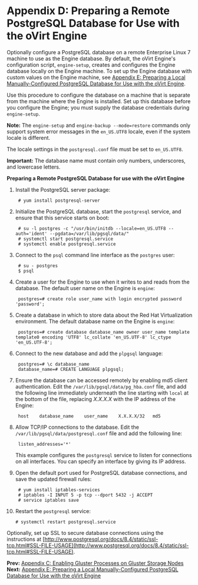 # Appendix D: Preparing a Remote PostgreSQL Database for Use with the oVirt Engine

Optionally configure a PostgreSQL database on a remote Enterprise Linux 7 machine to use as the Engine database. By default, the oVirt Engine's configuration script, `engine-setup`, creates and configures the Engine database locally on the Engine machine. To set up the Engine database with custom values on the Engine machine, see [Appendix E: Preparing a Local Manually-Configured PostgreSQL Database for Use with the oVirt Engine](appe-Preparing_a_Local_Manually-Configured_PostgreSQL_Database_for_Use_with_the_oVirt_Engine).

Use this procedure to configure the database on a machine that is separate from the machine where the Engine is installed. Set up this database before you configure the Engine; you must supply the database credentials during `engine-setup`.

**Note:** The `engine-setup` and `engine-backup --mode=restore` commands only support system error messages in the `en_US.UTF8` locale, even if the system locale is different.

The locale settings in the `postgresql.conf` file must be set to `en_US.UTF8`.

**Important:** The database name must contain only numbers, underscores, and lowercase letters.

**Preparing a Remote PostgreSQL Database for use with the oVirt Engine**

1. Install the PostgreSQL server package:

        # yum install postgresql-server

2. Initialize the PostgreSQL database, start the `postgresql` service, and ensure that this service starts on boot:

        # su -l postgres -c "/usr/bin/initdb --locale=en_US.UTF8 --auth='ident' --pgdata=/var/lib/pgsql/data/"
        # systemctl start postgresql.service
        # systemctl enable postgresql.service

3. Connect to the `psql` command line interface as the `postgres` user:

        # su - postgres
        $ psql

4. Create a user for the Engine to use when it writes to and reads from the database. The default user name on the Engine is `engine`:

        postgres=# create role user_name with login encrypted password 'password';

5. Create a database in which to store data about the Red Hat Virtualization environment. The default database name on the Engine is `engine`:

        postgres=# create database database_name owner user_name template template0 encoding 'UTF8' lc_collate 'en_US.UTF-8' lc_ctype 'en_US.UTF-8';

6. Connect to the new database and add the `plpgsql` language:

        postgres=# \c database_name
        database_name=# CREATE LANGUAGE plpgsql;

7. Ensure the database can be accessed remotely by enabling md5 client authentication. Edit the `/var/lib/pgsql/data/pg_hba.conf` file, and add the following line immediately underneath the line starting with `local` at the bottom of the file, replacing *X.X.X.X* with the IP address of the Engine:

        host    database_name    user_name    X.X.X.X/32   md5

8. Allow TCP/IP connections to the database. Edit the `/var/lib/pgsql/data/postgresql.conf` file and add the following line:

        listen_addresses='*'

    This example configures the `postgresql` service to listen for connections on all interfaces. You can specify an interface by giving its IP address.

9. Open the default port used for PostgreSQL database connections, and save the updated firewall rules:

        # yum install iptables-services
        # iptables -I INPUT 5 -p tcp --dport 5432 -j ACCEPT
        # service iptables save

10. Restart the `postgresql` service:

        # systemctl restart postgresql.service

Optionally, set up SSL to secure database connections using the instructions at [http://www.postgresql.org/docs/8.4/static/ssl-tcp.html#SSL-FILE-USAGE](http://www.postgresql.org/docs/8.4/static/ssl-tcp.html#SSL-FILE-USAGE).

**Prev:** [Appendix C: Enabling Gluster Processes on Gluster Storage Nodes](appe-Enabling_Gluster_Processes_on_Gluster_Storage_Nodes) <br>
**Next:** [Appendix E: Preparing a Local Manually-Configured PostgreSQL Database for Use with the oVirt Engine](appe-Preparing_a_Local_Manually-Configured_PostgreSQL_Database_for_Use_with_the_oVirt_Engine)

